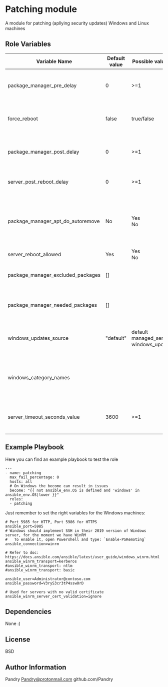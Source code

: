Patching module
=========
A module for patching (apllying security updates) Windows and Linux machines


Role Variables
--------------

| Variable Name | Default value | Possible values   | Documentation reference  | Description  |
| ------------- | ------------- | ----------------- | ------------------------ | ------------ |
| package_manager_pre_delay   | 0  | >=1   || How many secods to wait before installing the packages/updates<br/>(Linux only)|
| force_reboot   | false | true/false   || If the server NEEDS to be rebooted (will reboot the server anyway)|
| package_manager_post_delay  | 0  | >=1   || How many secods to wait after the installation of the packages/updates<br/>(Linux only)   |
| server_post_reboot_delay    | 0  | >=1   || How many seconds to wait after the server is back up    |
| package_manager_apt_do_autoremove | No | Yes<br/>No  | [[apt/autoremove](https://docs.ansible.com/ansible/latest/modules/apt_module.html#parameter-autoremove)]   | Autoremove the unneeded packages (a version of the kernel is kept anyway)<br/>(Debian-based distros only)  |
| server_reboot_allowed  | Yes| Yes<br/>No  || Can the server reboot?|
| package_manager_excluded_packages | [] |  | [[yum/exclude](https://docs.ansible.com/ansible/latest/modules/yum_module.html#parameter-exclude)]<br/>[[dpkg_selections/name](https://docs.ansible.com/ansible/latest/modules/dpkg_selections_module.html#parameter-name)] | Packages to exclude from the update<br/>(Linux only)    |
| package_manager_needed_packages   | [] |  | [[yum/name](https://docs.ansible.com/ansible/latest/modules/yum_module.html#parameter-name)]<br/>[[apt/name](https://docs.ansible.com/ansible/latest/modules/apt_module.html#parameter-name)]   | Packages that needs to be installed on the server<br/>(Linux only) |
| windows_updates_source | "default"     | default<br/>managed_server<br/>windows_update | [[win_updates/server_selection]([win_updates/category_names](https://docs.ansible.com/ansible/latest/modules/win_updates_module.html#parameter-category_names)]    | Server to use when searching and downloading the updates<br/>(Windows only)    |
| windows_category_names | <undefined>   |  | [[win_updates/category_names](https://docs.ansible.com/ansible/latest/modules/win_updates_module.html#parameter-category_names)] | Windows udpate categories that needs to be installed.<br/>Defaults to any update found.<br/>(Windows only) |
| server_timeout_seconds_value | 3600 | >=1 | [[win_updates/reboot_timeout](https://docs.ansible.com/ansible/latest/modules/win_updates_module.html#parameter-reboot_timeout)]<br/>[[reboot/reboot_timeout](https://docs.ansible.com/ansible/latest/modules/reboot_module.html#parameter-reboot_timeout)] | How much time to wait for the server to come back up in case of a reboot |




Example Playbook
----------------
Here you can find an example playbook to test the role
```
---
- name: patching
  max_fail_percentage: 0
  hosts: all
  # On Windows the become can result in issues
  become: "{{ not ansible_env.OS is defined and 'windows' in ansible_env.OS|lower }}"
  roles:
  - patching
```
Just remember to set the right variables for the Windows machines:
```
# Port 5985 for HTTP, Port 5986 for HTTPS
ansible_port=5985
# Windows should implement SSH in their 2019 version of Windows server, for the moment we have WinRM
#   To enable it, open Powershell and type: `Enable-PSRemoting`
ansible_connection=winrm

# Refer to doc: https://docs.ansible.com/ansible/latest/user_guide/windows_winrm.html
ansible_winrm_transport=kerberos
#ansible_winrm_transport: ntlm
#ansible_winrm_transport: basic

ansible_user=Administrator@contoso.com
ansible_password=V3ryS3cr3tP4ssw0rD

# Used for servers with no valid certificate
ansible_winrm_server_cert_validation=ignore
```

Dependencies
-----------
None :)

License
-------

BSD

Author Information
------------------
Pandry <Pandry@protonmail.com> github.com/Pandry
